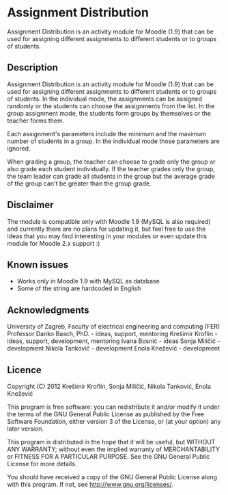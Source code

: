 Assignment Distribution
=======================
Assignment Distribution is an activity module for Moodle (1.9) that can be used
for assigning different assignments to different students or to groups of
students.

Description
-----------
Assignment Distribution is an activity module for Moodle (1.9) that can be used
for assigning different assignments to different students or to groups of
students. In the individual mode, the assignments can be assigned randomly or
the students can choose the assignments from the list. In the group assignment
mode, the students form groups by themselves or the teacher forms them.
 
Each assignment's parameters include the minimum and the maximum number of
students in a group. In the individual mode those parameters are ignored. 

When grading a group, the teacher can choose to grade only the group or also
grade each student individually. If the teacher grades only the group, the team
leader can grade all students in the group but the average grade of the group
can't be greater than the group grade.

Disclaimer
----------
The module is compatible only with Moodle 1.9 (MySQL is also required) and
currently there are no plans for updating it, but feel free to use the ideas
that you may find interesting in your modules or even update this module for
Moodle 2.x support :)

Known issues
------------
* Works only in Moodle 1.9 with MySQL as database
* Some of the string are hardcoded in English

Acknowledgments
---------------
University of Zagreb, Faculty of electrical engineering and computing (FER)
Professor Danko Basch, PhD. - ideas, support, mentoring
Krešimir Kroflin - ideas, support, development, mentoring 
Ivana Bosnić - ideas
Sonja Miličić - development
Nikola Tanković - development
Enola Knežević - development

Licence
-------
Copyright (C) 2012 Krešimir Kroflin, Sonja Miličić, Nikola Tanković,
Enola Knežević

This program is free software: you can redistribute it and/or modify
it under the terms of the GNU General Public License as published by
the Free Software Foundation, either version 3 of the License, or
(at your option) any later version.

This program is distributed in the hope that it will be useful,
but WITHOUT ANY WARRANTY; without even the implied warranty of
MERCHANTABILITY or FITNESS FOR A PARTICULAR PURPOSE.  See the
GNU General Public License for more details.

You should have received a copy of the GNU General Public License
along with this program.  If not, see <http://www.gnu.org/licenses/>.
